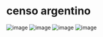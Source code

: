 # censo argentino
![image](https://github.com/user-attachments/assets/90fd282e-5a9d-4f38-b619-97f93c13e9c6)
![image](https://github.com/user-attachments/assets/84853a49-77b4-4d7a-8413-1a17b383c410)
![image](https://github.com/user-attachments/assets/0fcd2df8-5769-4304-ba1e-2562ef4cb9df)
![image](https://github.com/user-attachments/assets/82a4156d-90c4-438f-96f3-9d5138665b06)

